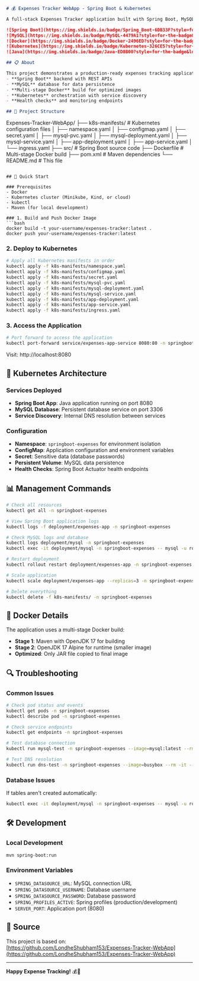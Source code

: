 ```markdown
# 💰 Expenses Tracker WebApp - Spring Boot & Kubernetes

A full-stack Expenses Tracker application built with Spring Boot, MySQL, and deployed on Kubernetes with complete microservices architecture.

![Spring Boot](https://img.shields.io/badge/Spring_Boot-6DB33F?style=for-the-badge&logo=springboot&logoColor=white)
![MySQL](https://img.shields.io/badge/MySQL-4479A1?style=for-the-badge&logo=mysql&logoColor=white)
![Docker](https://img.shields.io/badge/Docker-2496ED?style=for-the-badge&logo=docker&logoColor=white)
![Kubernetes](https://img.shields.io/badge/Kubernetes-326CE5?style=for-the-badge&logo=kubernetes&logoColor=white)
![Java](https://img.shields.io/badge/Java-ED8B00?style=for-the-badge&logo=java&logoColor=white)

## 📋 About

This project demonstrates a production-ready expenses tracking application with:
- **Spring Boot** backend with REST APIs
- **MySQL** database for data persistence
- **Multi-stage Docker** build for optimized images
- **Kubernetes** orchestration with service discovery
- **Health checks** and monitoring endpoints

## 📁 Project Structure

```
Expenses-Tracker-WebApp/
├── k8s-manifests/              # Kubernetes configuration files
│   ├── namespace.yaml
│   ├── configmap.yaml
│   ├── secret.yaml
│   ├── mysql-pvc.yaml
│   ├── mysql-deployment.yaml
│   ├── mysql-service.yaml
│   ├── app-deployment.yaml
│   ├── app-service.yaml
│   └── ingress.yaml
├── src/                        # Spring Boot source code
├── Dockerfile                  # Multi-stage Docker build
├── pom.xml                     # Maven dependencies
└── README.md                   # This file
```

## 🚀 Quick Start

### Prerequisites
- Docker
- Kubernetes cluster (Minikube, Kind, or cloud)
- kubectl
- Maven (for local development)

### 1. Build and Push Docker Image
```bash
docker build -t your-username/expenses-tracker:latest .
docker push your-username/expenses-tracker:latest
```

### 2. Deploy to Kubernetes
```bash
# Apply all Kubernetes manifests in order
kubectl apply -f k8s-manifests/namespace.yaml
kubectl apply -f k8s-manifests/configmap.yaml
kubectl apply -f k8s-manifests/secret.yaml
kubectl apply -f k8s-manifests/mysql-pvc.yaml
kubectl apply -f k8s-manifests/mysql-deployment.yaml
kubectl apply -f k8s-manifests/mysql-service.yaml
kubectl apply -f k8s-manifests/app-deployment.yaml
kubectl apply -f k8s-manifests/app-service.yaml
kubectl apply -f k8s-manifests/ingress.yaml
```

### 3. Access the Application
```bash
# Port forward to access the application
kubectl port-forward service/expenses-app-service 8080:80 -n springboot-expenses
```

Visit: http://localhost:8080

## 🔧 Kubernetes Architecture

### Services Deployed
- **Spring Boot App**: Java application running on port 8080
- **MySQL Database**: Persistent database service on port 3306
- **Service Discovery**: Internal DNS resolution between services

### Configuration
- **Namespace**: `springboot-expenses` for environment isolation
- **ConfigMap**: Application configuration and environment variables
- **Secret**: Sensitive data (database passwords)
- **Persistent Volume**: MySQL data persistence
- **Health Checks**: Spring Boot Actuator health endpoints

## 📊 Management Commands

```bash
# Check all resources
kubectl get all -n springboot-expenses

# View Spring Boot application logs
kubectl logs -f deployment/expenses-app -n springboot-expenses

# Check MySQL logs and database
kubectl logs deployment/mysql -n springboot-expenses
kubectl exec -it deployment/mysql -n springboot-expenses -- mysql -u root -pTest@123 -e "USE expenses_tracker; SHOW TABLES;"

# Restart deployment
kubectl rollout restart deployment/expenses-app -n springboot-expenses

# Scale application
kubectl scale deployment/expenses-app --replicas=3 -n springboot-expenses

# Delete everything
kubectl delete -f k8s-manifests/ -n springboot-expenses
```

## 🐳 Docker Details

The application uses a multi-stage Docker build:
- **Stage 1**: Maven with OpenJDK 17 for building
- **Stage 2**: OpenJDK 17 Alpine for runtime (smaller image)
- **Optimized**: Only JAR file copied to final image

## 🔍 Troubleshooting

### Common Issues
```bash
# Check pod status and events
kubectl get pods -n springboot-expenses
kubectl describe pod -n springboot-expenses

# Check service endpoints
kubectl get endpoints -n springboot-expenses

# Test database connection
kubectl run mysql-test -n springboot-expenses --image=mysql:latest --rm -it --restart=Never -- mysql -h mysql-service -u root -pTest@123 -e "SHOW DATABASES;"

# Test DNS resolution
kubectl run dns-test -n springboot-expenses --image=busybox --rm -it --restart=Never -- nslookup mysql-service
```

### Database Issues
If tables aren't created automatically:
```bash
kubectl exec -it deployment/mysql -n springboot-expenses -- mysql -u root -pTest@123 -e "USE expenses_tracker; SHOW TABLES;"
```

## 🛠️ Development

### Local Development
```bash
mvn spring-boot:run
```

### Environment Variables
- `SPRING_DATASOURCE_URL`: MySQL connection URL
- `SPRING_DATASOURCE_USERNAME`: Database username
- `SPRING_DATASOURCE_PASSWORD`: Database password
- `SPRING_PROFILES_ACTIVE`: Spring profiles (production/development)
- `SERVER_PORT`: Application port (8080)



## 🔗 Source

This project is based on: [https://github.com/LondheShubham153/Expenses-Tracker-WebApp](https://github.com/LondheShubham153/Expenses-Tracker-WebApp)

---

**Happy Expense Tracking!** 💰🚀
```
